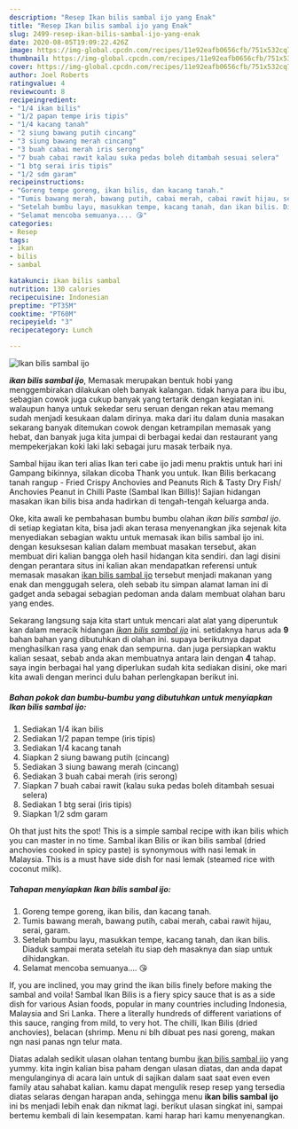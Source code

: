 ```yaml
---
description: "Resep Ikan bilis sambal ijo yang Enak"
title: "Resep Ikan bilis sambal ijo yang Enak"
slug: 2499-resep-ikan-bilis-sambal-ijo-yang-enak
date: 2020-08-05T19:09:22.426Z
image: https://img-global.cpcdn.com/recipes/11e92eafb0656cfb/751x532cq70/ikan-bilis-sambal-ijo-foto-resep-utama.jpg
thumbnail: https://img-global.cpcdn.com/recipes/11e92eafb0656cfb/751x532cq70/ikan-bilis-sambal-ijo-foto-resep-utama.jpg
cover: https://img-global.cpcdn.com/recipes/11e92eafb0656cfb/751x532cq70/ikan-bilis-sambal-ijo-foto-resep-utama.jpg
author: Joel Roberts
ratingvalue: 4
reviewcount: 8
recipeingredient:
- "1/4 ikan bilis"
- "1/2 papan tempe iris tipis"
- "1/4 kacang tanah"
- "2 siung bawang putih cincang"
- "3 siung bawang merah cincang"
- "3 buah cabai merah iris serong"
- "7 buah cabai rawit kalau suka pedas boleh ditambah sesuai selera"
- "1 btg serai iris tipis"
- "1/2 sdm garam"
recipeinstructions:
- "Goreng tempe goreng, ikan bilis, dan kacang tanah."
- "Tumis bawang merah, bawang putih, cabai merah, cabai rawit hijau, serai, garam."
- "Setelah bumbu layu, masukkan tempe, kacang tanah, dan ikan bilis. Diaduk sampai merata setelah itu siap deh masaknya dan siap untuk dihidangkan."
- "Selamat mencoba semuanya.... 😘"
categories:
- Resep
tags:
- ikan
- bilis
- sambal

katakunci: ikan bilis sambal 
nutrition: 130 calories
recipecuisine: Indonesian
preptime: "PT35M"
cooktime: "PT60M"
recipeyield: "3"
recipecategory: Lunch

---
```



![Ikan bilis sambal ijo](https://img-global.cpcdn.com/recipes/11e92eafb0656cfb/751x532cq70/ikan-bilis-sambal-ijo-foto-resep-utama.jpg)

<b><i>ikan bilis sambal ijo</i></b>, Memasak merupakan bentuk hobi yang menggembirakan dilakukan oleh banyak kalangan. tidak hanya para ibu ibu, sebagian cowok juga cukup banyak yang tertarik dengan kegiatan ini. walaupun hanya untuk sekedar seru seruan dengan rekan atau memang sudah menjadi kesukaan dalam dirinya. maka dari itu dalam dunia masakan sekarang banyak ditemukan cowok dengan ketrampilan memasak yang hebat, dan banyak juga kita jumpai di berbagai kedai dan restaurant yang mempekerjakan koki laki laki sebagai juru masak terbaik nya.

Sambal hijau ikan teri alias Ikan teri cabe ijo jadi menu praktis untuk hari ini Gampang bikinnya, silakan dicoba Thank you untuk. Ikan Bilis berkacang tanah rangup - Fried Crispy Anchovies and Peanuts Rich &amp; Tasty Dry Fish/ Anchovies Peanut in Chilli Paste (Sambal Ikan Billis)! Sajian hidangan masakan ikan bilis bisa anda hadirkan di tengah-tengah keluarga anda.

Oke, kita awali ke pembahasan bumbu bumbu olahan <i>ikan bilis sambal ijo</i>. di setiap kegiatan kita, bisa jadi akan terasa menyenangkan jika sejenak kita menyediakan sebagian waktu untuk memasak ikan bilis sambal ijo ini. dengan kesuksesan kalian dalam membuat masakan tersebut, akan membuat diri kalian bangga oleh hasil hidangan kita sendiri. dan lagi disini dengan perantara situs ini kalian akan mendapatkan referensi untuk memasak masakan <u>ikan bilis sambal ijo</u> tersebut menjadi makanan yang enak dan menggugah selera, oleh sebab itu simpan alamat laman ini di gadget anda sebagai sebagian pedoman anda dalam membuat olahan baru yang endes.


Sekarang langsung saja kita start untuk mencari alat alat yang diperuntuk kan dalam meracik hidangan <u><i>ikan bilis sambal ijo</i></u> ini. setidaknya harus ada <b>9</b> bahan bahan yang dibutuhkan di olahan ini. supaya berikutnya dapat menghasilkan rasa yang enak dan sempurna. dan juga persiapkan waktu kalian sesaat, sebab anda akan membuatnya antara lain dengan <b>4</b> tahap. saya ingin berbagai hal yang diperlukan sudah kita sediakan disini, oke mari kita awali dengan merinci dulu bahan perlengkapan berikut ini.

<!--inarticleads1-->

##### Bahan pokok dan bumbu-bumbu yang dibutuhkan untuk menyiapkan Ikan bilis sambal ijo:

1. Sediakan 1/4 ikan bilis
1. Sediakan 1/2 papan tempe (iris tipis)
1. Sediakan 1/4 kacang tanah
1. Siapkan 2 siung bawang putih (cincang)
1. Sediakan 3 siung bawang merah (cincang)
1. Sediakan 3 buah cabai merah (iris serong)
1. Siapkan 7 buah cabai rawit (kalau suka pedas boleh ditambah sesuai selera)
1. Sediakan 1 btg serai (iris tipis)
1. Siapkan 1/2 sdm garam


Oh that just hits the spot! This is a simple sambal recipe with ikan bilis which you can master in no time. Sambal ikan Bilis or ikan bilis sambal (dried anchovies cooked in spicy paste) is synonymous with nasi lemak in Malaysia. This is a must have side dish for nasi lemak (steamed rice with coconut milk). 

<!--inarticleads2-->

##### Tahapan menyiapkan Ikan bilis sambal ijo:

1. Goreng tempe goreng, ikan bilis, dan kacang tanah.
1. Tumis bawang merah, bawang putih, cabai merah, cabai rawit hijau, serai, garam.
1. Setelah bumbu layu, masukkan tempe, kacang tanah, dan ikan bilis. Diaduk sampai merata setelah itu siap deh masaknya dan siap untuk dihidangkan.
1. Selamat mencoba semuanya.... 😘


If, you are inclined, you may grind the ikan bilis finely before making the sambal and voila! Sambal Ikan Bilis is a fiery spicy sauce that is as a side dish for various Asian foods, popular in many countries including Indonesia, Malaysia and Sri Lanka. There a literally hundreds of different variations of this sauce, ranging from mild, to very hot. The chilli, Ikan Bilis (dried anchovies), belacan (shrimp. Menu ni blh dibuat pes nasi goreng, makan ngn nasi panas ngn telur mata. 

Diatas adalah sedikit ulasan olahan tentang bumbu <u>ikan bilis sambal ijo</u> yang yummy. kita ingin kalian bisa paham dengan ulasan diatas, dan anda dapat mengulanginya di acara lain untuk di sajikan dalam saat saat even even family atau sahabat kalian. kamu dapat mengulik resep resep yang tersedia diatas selaras dengan harapan anda, sehingga menu <b>ikan bilis sambal ijo</b> ini bs menjadi lebih enak dan nikmat lagi. berikut ulasan singkat ini, sampai bertemu kembali di lain kesempatan. kami harap hari kamu menyenangkan.
